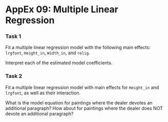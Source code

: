 # AppEx 09: Multiple Linear Regression

### Task 1

Fit a multiple linear regression model with the following main effects: `lrgfont`, `Height_in`, `Width_in`, and `relig`.

Interpret each of the estimated model coefficients.

### Task 2

Fit a multiple linear regression model with main effects for `Height_in` and `lrgfont`, as well as their interaction.

What is the model equation for paintings where the dealer devotes an additional paragraph? How about for paintings where the dealer does NOT devote an additional paragraph?
